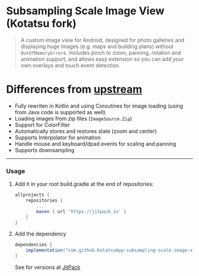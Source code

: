 Subsampling Scale Image View (Kotatsu fork)
===========================

> A custom image view for Android, designed for photo galleries and displaying huge images (e.g. maps and building plans) without `OutOfMemoryError`s. Includes pinch to zoom, panning, rotation and animation support, and allows easy extension so you can add your own overlays and touch event detection.

# Differences from [upstream](https://github.com/davemorrissey/subsampling-scale-image-view)

- Fully rewriten in Kotlin and using Coroutines for image loading (using from Java code is supported as well)
- Loading images from zip files (`ImageSource.Zip`)
- Support for ColorFilter
- Automatically stores and restores state (zoom and center)
- Supports Interpolator for animation
- Handle mouse and keyboard/dpad events for scaling and panning
- Supports downsampling

---
### Usage

1. Add it in your root build.gradle at the end of repositories:

   ```groovy
   allprojects {
	   repositories {
		   ...
		   maven { url 'https://jitpack.io' }
	   }
   }
   ```

2. Add the dependency

    ```groovy
    dependencies {
        implementation("com.github.KotatsuApp:subsampling-scale-image-view:$version")
    }
    ```

   See for versions at [JitPack](https://jitpack.io/#KotatsuApp/subsampling-scale-image-view)
